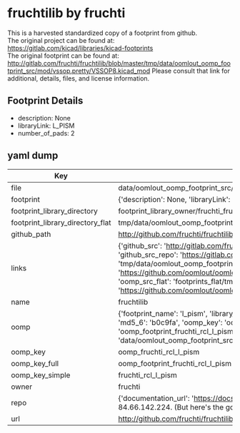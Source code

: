 # fruchtilib by fruchti  
This is a harvested standardized copy of a footprint from github.  
The original project can be found at:  
https://gitlab.com/kicad/libraries/kicad-footprints  
The original footprint can be found at:
http://gitlab.com/fruchti/fruchtilib/blob/master/tmp/data/oomlout_oomp_footprint_src/mod/vssop.pretty/VSSOP8.kicad_mod
Please consult that link for additional, details, files, and license information.  
## Footprint Details
* description: None  
* libraryLink: L_PISM  
* number_of_pads: 2  
## yaml dump  
| Key | Value |  
| --- | --- |  
| file | data/oomlout_oomp_footprint_src/fruchtilib/mod/rcl.pretty/L_PISM.kicad_mod |  
| footprint | {'description': None, 'libraryLink': 'L_PISM', 'number_of_pads': 2} |  
| footprint_library_directory | footprint_library_owner/fruchti_fruchtilib |  
| footprint_library_directory_flat | tmp/data/oomlout_oomp_footprint_src/footprints_flat/fruchti_rcl_l_pism/working |  
| github_path | http://github.com/fruchti/fruchtilib/blob/master/tmp/data/oomlout_oomp_footprint_src/mod/rcl.pretty/L_PISM.kicad_mod |  
| links | {'github_src': 'http://gitlab.com/fruchti/fruchtilib/blob/master/tmp/data/oomlout_oomp_footprint_src/mod/vssop.pretty/VSSOP8.kicad_mod', 'github_src_repo': 'https://gitlab.com/kicad/libraries/kicad-footprints', 'oomp_bot': 'tmp/data/oomlout_oomp_footprint_src/footprints/fruchti_rcl_l_pism/working', 'oomp_bot_github': 'https://github.com/oomlout/oomlout_oomp_footprint_bot/tree/main/tmp/data/oomlout_oomp_footprint_src/footprints/fruchti_rcl_l_pism/working', 'oomp_src_flat': 'footprints_flat/tmp/data/oomlout_oomp_footprint_src/footprints_flat/fruchti_rcl_l_pism/working', 'oomp_src_flat_github': 'https://github.com/oomlout/oomlout_oomp_footprint_src/tree/main/tmp/data/oomlout_oomp_footprint_src/footprints_flat/fruchti_rcl_l_pism/working'} |  
| name | fruchtilib |  
| oomp | {'footprint_name': 'l_pism', 'library_name': 'rcl', 'md5': 'b0c9fa0e5669f062c3869103cc16a576', 'md5_10': 'b0c9fa0e56', 'md5_5': 'b0c9f', 'md5_6': 'b0c9fa', 'oomp_key': 'oomp_fruchti_rcl_l_pism', 'oomp_key_extra': 'oomp_footprint_fruchti_rcl_l_pism', 'oomp_key_full': 'oomp_footprint_fruchti_rcl_l_pism_b0c9fa', 'oomp_key_simple': 'fruchti_rcl_l_pism', 'original_filename': 'data/oomlout_oomp_footprint_src/fruchtilib/mod/rcl.pretty/L_PISM.kicad_mod', 'owner_name': 'fruchti'} |  
| oomp_key | oomp_fruchti_rcl_l_pism |  
| oomp_key_full | oomp_footprint_fruchti_rcl_l_pism |  
| oomp_key_simple | fruchti_rcl_l_pism |  
| owner | fruchti |  
| repo | {'documentation_url': 'https://docs.github.com/rest/overview/resources-in-the-rest-api#rate-limiting', 'message': "API rate limit exceeded for 84.66.142.224. (But here's the good news: Authenticated requests get a higher rate limit. Check out the documentation for more details.)"} |  
| url | http://github.com/fruchti/fruchtilib |  

